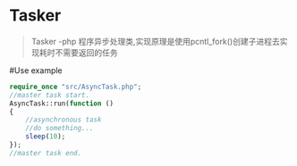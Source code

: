 Tasker
==========

> Tasker -php 程序异步处理类,实现原理是使用pcntl_fork()创建子进程去实现耗时不需要返回的任务

#Use example

```php
require_once "src/AsyncTask.php";
//master task start.
AsyncTask::run(function ()
{
    //asynchronous task
    //do something...
    sleep(10);
});
//master task end.
```
